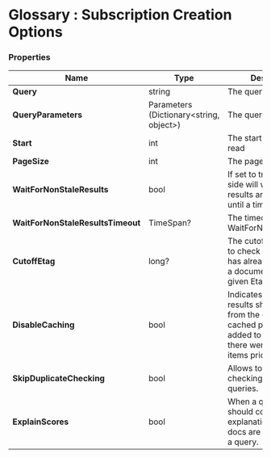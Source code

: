﻿# Glossary : Subscription Creation Options

### Properties

| Name | Type | Description |
| ------------- | ------------- | ----- |
| **Query** | string | The query |
| **QueryParameters** | Parameters (Dictionary&lt;string, object&gt;) | The query parameters |
| **Start** | int | The start of records to read |
| **PageSize** |  int | The page size |
| **WaitForNonStaleResults** | bool | If set to true, the server side will wait until the results are non-stale or until a timeout. |
| **WaitForNonStaleResultsTimeout** | TimeSpan? | The timeout for WaitForNonStaleResults |
| **CutoffEtag** | long? | The cutoff Etag is used to check if the index has already processed a document with the given Etag. |
| **DisableCaching** | bool | Indicates if the query results should be read from the cache (if cached previously), or added to the cache (if there were no cached items prior). |
| **SkipDuplicateChecking** | bool | Allows to skip duplicate checking during queries. |
| **ExplainScores** | bool | When a query result should contain an explanation about how docs are scored against a query. |
	
